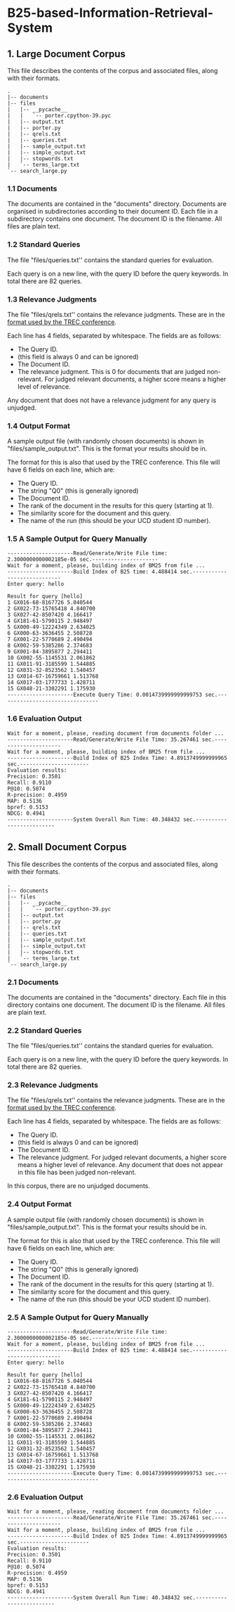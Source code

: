 # B25-based-Information-Retrieval-System

## 1. Large Document Corpus

This file describes the contents of the corpus and associated files, along with their formats.

```
.
|-- documents
|-- files
|   |-- __pycache__
|   |   `-- porter.cpython-39.pyc
|   |-- output.txt
|   |-- porter.py
|   |-- qrels.txt
|   |-- queries.txt
|   |-- sample_output.txt
|   |-- simple_output.txt
|   |-- stopwords.txt
|   `-- terms_large.txt
`-- search_large.py
```

### 1.1 Documents

The documents are contained in the "documents" directory. Documents are organised in subdirectories according to their document ID. Each file in a subdirectory contains one document. The document ID is the filename. All files are plain text.

### 1.2 Standard Queries

The file "files/queries.txt'' contains the standard queries for evaluation.

Each query is on a new line, with the query ID before the query keywords. In total there are 82 queries.

### 1.3 Relevance Judgments

The file "files/qrels.txt'' contains the relevance judgments. These are in the [format used by the TREC conference](https://trec.nist.gov/data/qrels_eng/).

Each line has 4 fields, separated by whitespace. The fields are as follows:

 * The Query ID.
 * (this field is always 0 and can be ignored)
 * The Document ID.
 * The relevance judgment. This is 0 for documents that are judged non-relevant. For judged relevant documents, a higher score means a higher level of relevance.

Any document that does not have a relevance judgment for any query is unjudged.

### 1.4 Output Format

A sample output file (with randomly chosen documents) is shown in "files/sample_output.txt". This is the format your results should be in.

The format for this is also that used by the TREC conference. This file will have 6 fields on each line, which are:

 * The Query ID.
 * The string "Q0" (this is generally ignored)
 * The Document ID.
 * The rank of the document in the results for this query (starting at 1).
 * The similarity score for the document and this query.
 * The name of the run (this should be your UCD student ID number).

### 1.5 A Sample Output for Query Manually
```
---------------------Read/Generate/Write File time: 2.3000000000002185e-05 sec.---------------------
Wait for a moment, please, building index of BM25 from file ...
---------------------Build Index of B25 time: 4.488414 sec.----------------------------
Enter query: hello

Result for query [hello]
1 GX016-68-8167726 5.040544
2 GX022-73-15765418 4.840700
3 GX027-42-8507420 4.166417
4 GX181-61-5790115 2.948497
5 GX000-49-12224349 2.634025
6 GX000-63-3636455 2.508728
7 GX001-22-5770689 2.490494
8 GX002-59-5385286 2.374683
9 GX001-84-3895877 2.294411
10 GX002-55-1145531 2.061862
11 GX011-91-3185599 1.544885
12 GX031-32-8523562 1.540457
13 GX014-67-16759661 1.513768
14 GX017-03-1777733 1.428711
15 GX048-21-3302291 1.175930
---------------------Execute Query Time: 0.0014739999999999753 sec.--------------------------------
```

### 1.6 Evaluation Output
```
Wait for a moment, please, reading document from documents folder ...
---------------------Read/Generate/Write File Time: 35.267461 sec.---------------------
Wait for a moment, please, building index of BM25 from file ...
---------------------Build Index of B25 Index Time: 4.8913749999999965 sec.----------------------
Evaluation results:
Precision: 0.3501
Recall: 0.9110
P@10: 0.5074
R-precision: 0.4959
MAP: 0.5136
bpref: 0.5153
NDCG: 0.4941
---------------------System Overall Run Time: 40.348432 sec.-------------------------
```

## 2. Small Document Corpus

This file describes the contents of the corpus and associated files, along with their formats.

```
.
|-- documents
|-- files
|   |-- __pycache__
|   |   `-- porter.cpython-39.pyc
|   |-- output.txt
|   |-- porter.py
|   |-- qrels.txt
|   |-- queries.txt
|   |-- sample_output.txt
|   |-- simple_output.txt
|   |-- stopwords.txt
|   `-- terms_large.txt
`-- search_large.py
```

### 2.1 Documents

The documents are contained in the "documents" directory. Each file in this directory contains one document. The document ID is the filename. All files are plain text.

### 2.2 Standard Queries

The file "files/queries.txt'' contains the standard queries for evaluation.

Each query is on a new line, with the query ID before the query keywords. In total there are 82 queries.

### 2.3 Relevance Judgments

The file "files/qrels.txt'' contains the relevance judgments. These are in the [format used by the TREC conference](https://trec.nist.gov/data/qrels_eng/).

Each line has 4 fields, separated by whitespace. The fields are as follows:

 * The Query ID.
 * (this field is always 0 and can be ignored)
 * The Document ID.
 * The relevance judgment. For judged relevant documents, a higher score means a higher level of relevance. Any document that does not appear in this file has been judged non-relevant.

In this corpus, there are no unjudged documents.

### 2.4 Output Format

A sample output file (with randomly chosen documents) is shown in "files/sample_output.txt". This is the format your results should be in.

The format for this is also that used by the TREC conference. This file will have 6 fields on each line, which are:

 * The Query ID.
 * The string "Q0" (this is generally ignored)
 * The Document ID.
 * The rank of the document in the results for this query (starting at 1).
 * The similarity score for the document and this query.
 * The name of the run (this should be your UCD student ID number).

### 2.5 A Sample Output for Query Manually
```
---------------------Read/Generate/Write File time: 2.3000000000002185e-05 sec.---------------------
Wait for a moment, please, building index of BM25 from file ...
---------------------Build Index of B25 time: 4.488414 sec.----------------------------
Enter query: hello

Result for query [hello]
1 GX016-68-8167726 5.040544
2 GX022-73-15765418 4.840700
3 GX027-42-8507420 4.166417
4 GX181-61-5790115 2.948497
5 GX000-49-12224349 2.634025
6 GX000-63-3636455 2.508728
7 GX001-22-5770689 2.490494
8 GX002-59-5385286 2.374683
9 GX001-84-3895877 2.294411
10 GX002-55-1145531 2.061862
11 GX011-91-3185599 1.544885
12 GX031-32-8523562 1.540457
13 GX014-67-16759661 1.513768
14 GX017-03-1777733 1.428711
15 GX048-21-3302291 1.175930
---------------------Execute Query Time: 0.0014739999999999753 sec.--------------------------------
```

### 2.6 Evaluation Output
```
Wait for a moment, please, reading document from documents folder ...
---------------------Read/Generate/Write File Time: 35.267461 sec.---------------------
Wait for a moment, please, building index of BM25 from file ...
---------------------Build Index of B25 Index Time: 4.8913749999999965 sec.----------------------
Evaluation results:
Precision: 0.3501
Recall: 0.9110
P@10: 0.5074
R-precision: 0.4959
MAP: 0.5136
bpref: 0.5153
NDCG: 0.4941
---------------------System Overall Run Time: 40.348432 sec.-------------------------
```
